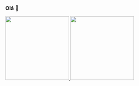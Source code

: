 ### Olá 👋


<div >
  <a href="https://github.com/penteado-git">
  <img width"600" height="200em" src="https://github-readme-stats.vercel.app/api?username=penteado-git&show_icons=true&theme=dark&include_all_commits=true&count_private=true"/>
  <img width"400" height="200" src="https://github-readme-stats.vercel.app/api/top-langs/?username=penteado-git&layout=compact&langs_count=7&theme=dark"/>
</div>

